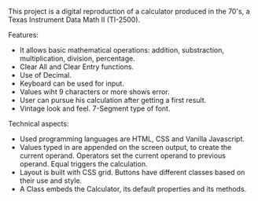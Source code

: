 This project is a digital reproduction of a calculator produced in the 70's, a Texas Instrument Data Math II (TI-2500).

Features:
- It allows basic mathematical operations: addition, substraction, multiplication, division, percentage.
- Clear All and Clear Entry functions.
- Use of Decimal.
- Keyboard can be used for input.
- Values wiht 9 characters or more shows error.
- User can pursue his calculation after getting a first result.
- Vintage look and feel. 7-Segment type of font.

Technical aspects:
- Used programming languages are HTML, CSS and Vanilla Javascript.
- Values typed in are appended on the screen output, to create the current operand. Operators set the current operand to previous operand. Equal triggers the calculation.
- Layout is built with CSS grid. Buttons have different classes based on their use and style.
- A Class embeds the Calculator, its default properties and its methods. 
